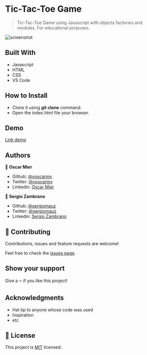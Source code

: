 # Tic-Tac-Toe Game

> Tic-Tac-Toe Game using Javascript with objects factories and modules. For educational porpuses. 

![screenshot](https://user-images.githubusercontent.com/36812672/87597190-f8e00580-c6b6-11ea-812d-9077fa0fb64a.png)

## Built With

- Javascript
- HTML
- CSS
- VS Code

## How to Install

- Clone it using **git clone** command.
- Open the index.html file your browser.

## Demo
[Link demo](https://rawcdn.githack.com/voscarmv/JS-TicTacToe/42edcf623f3409b96dce7ec26ec6f156cc5763d0/index.html)

## Authors

👤 **Oscar Mier**
- Github: [@voscarmv](https://github.com/voscarmv)
- Twitter: [@voscarmv](https://twitter.com/voscarmv)
- Linkedin: [Oscar Mier](https://www.linkedin.com/in/oscar-mier-072984196/) 

👤 **Sergio Zambrano**

- Github: [@sergiomauz](https://github.com/sergiomauz)
- Twitter: [@sergiomauz](https://twitter.com/sergiomauz)
- Linkedin: [Sergio Zambrano](https://www.linkedin.com/in/sergiomauz/)

## 🤝 Contributing

Contributions, issues and feature requests are welcome!

Feel free to check the [issues page](../../issues/).

## Show your support

Give a ⭐️ if you like this project!

## Acknowledgments

- Hat tip to anyone whose code was used
- Inspiration
- etc

## 📝 License

This project is [MIT](./LICENSE) licensed.
